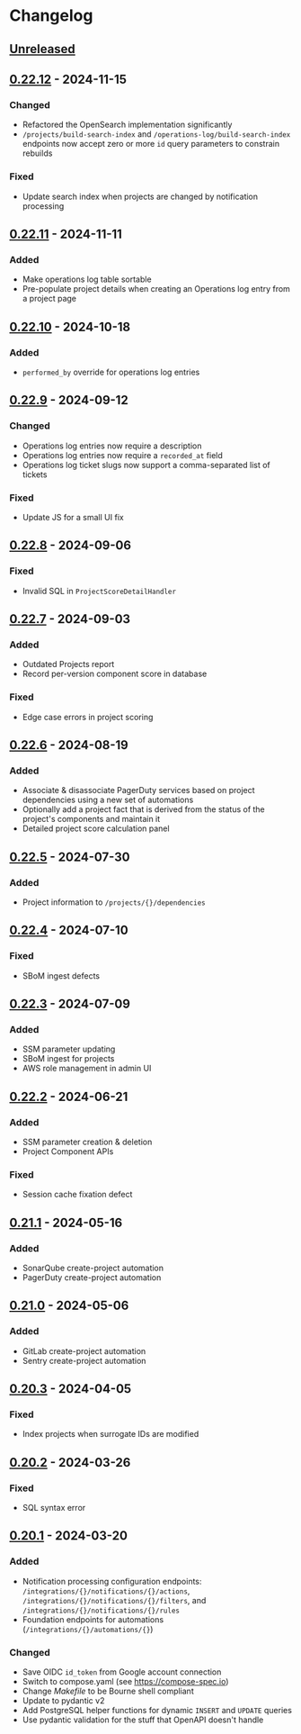 # Changelog

## [Unreleased]

## [0.22.12] - 2024-11-15
### Changed
- Refactored the OpenSearch implementation significantly
- `/projects/build-search-index` and `/operations-log/build-search-index` endpoints now accept zero or more `id` query parameters to constrain rebuilds

### Fixed
- Update search index when projects are changed by notification processing

## [0.22.11] - 2024-11-11
### Added
- Make operations log table sortable
- Pre-populate project details when creating an Operations log entry from a project page

## [0.22.10] - 2024-10-18
### Added
- `performed_by` override for operations log entries

## [0.22.9] - 2024-09-12
### Changed
- Operations log entries now require a description
- Operations log entries now require a `recorded_at` field
- Operations log ticket slugs now support a comma-separated list of tickets

### Fixed
- Update JS for a small UI fix

## [0.22.8] - 2024-09-06
### Fixed
- Invalid SQL in `ProjectScoreDetailHandler`

## [0.22.7] - 2024-09-03
### Added
- Outdated Projects report
- Record per-version component score in database

### Fixed
- Edge case errors in project scoring

## [0.22.6] - 2024-08-19
### Added
- Associate & disassociate PagerDuty services based on project dependencies
using a new set of automations
- Optionally add a project fact that is derived from the status of the project's
components and maintain it
- Detailed project score calculation panel

## [0.22.5] - 2024-07-30
### Added
- Project information to `/projects/{}/dependencies`

## [0.22.4] - 2024-07-10
### Fixed
- SBoM ingest defects

## [0.22.3] - 2024-07-09
### Added
- SSM parameter updating
- SBoM ingest for projects
- AWS role management in admin UI

## [0.22.2] - 2024-06-21
### Added
- SSM parameter creation & deletion
- Project Component APIs

### Fixed
- Session cache fixation defect

## [0.21.1] - 2024-05-16
### Added
- SonarQube create-project automation
- PagerDuty create-project automation

## [0.21.0] - 2024-05-06
### Added
- GitLab create-project automation
- Sentry create-project automation

## [0.20.3] - 2024-04-05
### Fixed
- Index projects when surrogate IDs are modified

## [0.20.2] - 2024-03-26
### Fixed
- SQL syntax error

## [0.20.1] - 2024-03-20
### Added
- Notification processing configuration endpoints: `/integrations/{}/notifications/{}/actions`,
`/integrations/{}/notifications/{}/filters`, and `/integrations/{}/notifications/{}/rules`
- Foundation endpoints for automations (`/integrations/{}/automations/{}`)

### Changed
- Save OIDC `id_token` from Google account connection
- Switch to compose.yaml (see https://compose-spec.io)
- Change _Makefile_ to be Bourne shell compliant
- Update to pydantic v2
- Add PostgreSQL helper functions for dynamic `INSERT` and `UPDATE` queries
- Use pydantic validation for the stuff that OpenAPI doesn't handle

[Unreleased]: https://github.com/AWeber-Imbi/imbi-api/compare/0.22.12...HEAD
[0.22.12]: https://github.com/AWeber-Imbi/imbi-api/compare/0.22.11...0.22.12
[0.22.11]: https://github.com/AWeber-Imbi/imbi-api/compare/0.22.10...0.22.11
[0.22.10]: https://github.com/AWeber-Imbi/imbi-api/compare/0.22.9...0.22.10
[0.22.9]: https://github.com/AWeber-Imbi/imbi-api/compare/0.22.8...0.22.9
[0.22.8]: https://github.com/AWeber-Imbi/imbi-api/compare/0.22.7...0.22.8
[0.22.7]: https://github.com/AWeber-Imbi/imbi-api/compare/0.22.6...0.22.7
[0.22.6]: https://github.com/AWeber-Imbi/imbi-api/compare/0.22.5...0.22.6
[0.22.5]: https://github.com/AWeber-Imbi/imbi-api/compare/0.22.4...0.22.5
[0.22.4]: https://github.com/AWeber-Imbi/imbi-api/compare/0.22.3...0.22.4
[0.22.3]: https://github.com/AWeber-Imbi/imbi-api/compare/0.22.2...0.22.3
[0.22.2]: https://github.com/AWeber-Imbi/imbi-api/compare/0.21.1...0.22.2
[0.21.1]: https://github.com/AWeber-Imbi/imbi-api/compare/0.21.0...0.21.1
[0.21.0]: https://github.com/AWeber-Imbi/imbi-api/compare/0.20.3...0.21.0
[0.20.3]: https://github.com/AWeber-Imbi/imbi-api/compare/0.20.2...0.20.3
[0.20.2]: https://github.com/AWeber-Imbi/imbi-api/compare/0.20.1...0.20.2
[0.20.1]: https://github.com/AWeber-Imbi/imbi-api/tags/0.20.1
